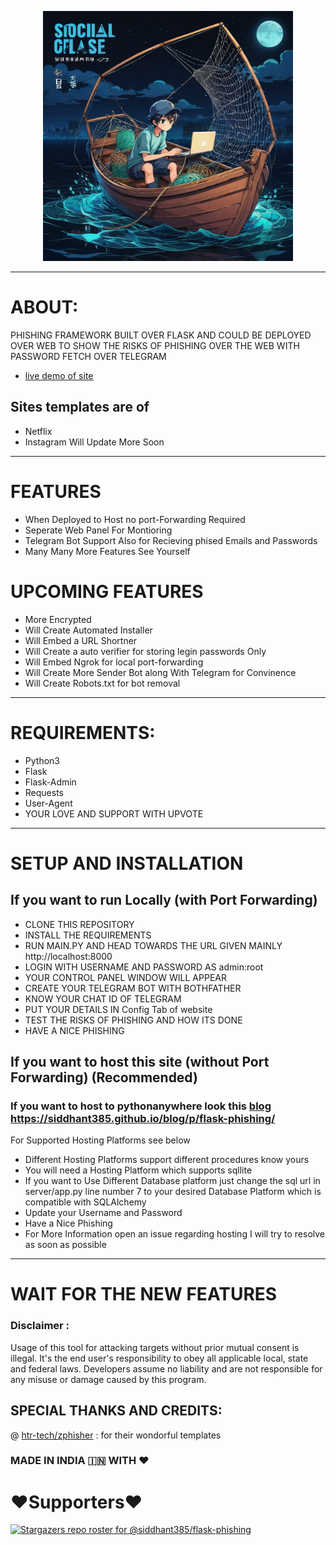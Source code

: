 <p align="center">
  <img src="sources/PhishingLogo.png" style="width:400px; height:400px;"></img>
</p>

-----
# ABOUT:

PHISHING FRAMEWORK BUILT OVER FLASK AND COULD BE DEPLOYED OVER WEB TO SHOW THE RISKS OF PHISHING OVER THE WEB WITH PASSWORD FETCH OVER TELEGRAM
- [live demo of site](https://tewale9829.pythonanywhere.com/)

## Sites templates are of
- Netflix
- Instagram
Will Update More Soon
-----
# FEATURES 

- When Deployed to Host no port-Forwarding Required
- Seperate Web Panel For Montioring 
- Telegram Bot Support Also for Recieving phised Emails and Passwords
- Many Many More Features See Yourself


# UPCOMING FEATURES
- More Encrypted 
- Will Create Automated Installer
- Will Embed a URL Shortner
- Will Create a auto verifier for storing legin passwords Only
- Will Embed Ngrok for local port-forwarding
- Will Create More Sender Bot along With Telegram for Convinence
- Will Create Robots.txt for bot removal
-----
# REQUIREMENTS:
+ Python3
+ Flask
+ Flask-Admin
+ Requests
+ User-Agent
+ YOUR LOVE AND SUPPORT WITH UPVOTE
-------

# SETUP AND INSTALLATION
## If you want to run Locally (with Port Forwarding)
+ CLONE THIS REPOSITORY
+ INSTALL THE REQUIREMENTS
+ RUN MAIN.PY AND HEAD TOWARDS THE URL GIVEN MAINLY http://localhost:8000
+ LOGIN WITH USERNAME AND PASSWORD AS admin:root
+ YOUR CONTROL PANEL WINDOW WILL APPEAR
+ CREATE YOUR TELEGRAM BOT WITH BOTHFATHER
+ KNOW YOUR CHAT ID OF TELEGRAM
+ PUT YOUR DETAILS IN Config Tab of website
+ TEST THE RISKS OF PHISHING AND HOW ITS DONE
+ HAVE A NICE PHISHING

## If you want to host this site (without Port Forwarding) (Recommended)
### If you want to host to pythonanywhere look this [blog](https://siddhant385.github.io/blog/p/flask-phishing/) https://siddhant385.github.io/blog/p/flask-phishing/
For Supported Hosting Platforms see below
+ Different Hosting Platforms support different procedures know yours
+ You will need a Hosting Platform which supports sqllite
+ If you want to Use Different Database platform just change the sql url in server/app.py line number 7 to your desired Database Platform which is compatible with SQLAlchemy 
+ Update your Username and Password 
+ Have a Nice Phishing 
+ For More Information open an issue regarding hosting I will try to resolve as soon as possible

----------

# WAIT FOR THE NEW FEATURES

### Disclaimer :
Usage of this tool for attacking targets without prior mutual consent is illegal. It's the end user's responsibility to obey all applicable local, state and federal laws. Developers assume no liability and are not responsible for any misuse or damage caused by this program.


## SPECIAL THANKS AND CREDITS:
@ [htr-tech/zphisher](https://github.com/htr-tech/zphisher) : for their wondorful templates

### MADE IN INDIA 🇮🇳 WITH ♥
# ❤️Supporters❤️
[![Stargazers repo roster for @siddhant385/flask-phishing](https://reporoster.com/stars/siddhant385/flask-phishing)](https://github.com/siddhant385/flask-phishing)